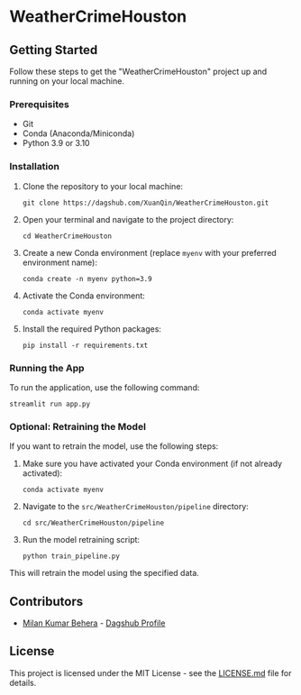 # WeatherCrimeHouston

## Getting Started

Follow these steps to get the "WeatherCrimeHouston" project up and running on your local machine.

### Prerequisites

- Git
- Conda (Anaconda/Miniconda)
- Python 3.9 or 3.10

### Installation

1. Clone the repository to your local machine:

    ```shell
    git clone https://dagshub.com/XuanQin/WeatherCrimeHouston.git
    ```

2. Open your terminal and navigate to the project directory:

    ```shell
    cd WeatherCrimeHouston
    ```

3. Create a new Conda environment (replace `myenv` with your preferred environment name):

    ```shell
    conda create -n myenv python=3.9
    ```

4. Activate the Conda environment:

    ```shell
    conda activate myenv
    ```

5. Install the required Python packages:

    ```shell
    pip install -r requirements.txt
    ```

### Running the App

To run the application, use the following command:

```shell
streamlit run app.py
```

### Optional: Retraining the Model

If you want to retrain the model, use the following steps:

1. Make sure you have activated your Conda environment (if not already activated):

    ```shell
    conda activate myenv
    ```

2. Navigate to the `src/WeatherCrimeHouston/pipeline` directory:

    ```shell
    cd src/WeatherCrimeHouston/pipeline
    ```

3. Run the model retraining script:

    ```shell
    python train_pipeline.py
    ```

This will retrain the model using the specified data.

## Contributors

- [Milan Kumar Behera](https://github.com/milanbeherazyx) - [Dagshub Profile](https://dagshub.com/milanbeherazyx)

## License

This project is licensed under the MIT License - see the [LICENSE.md](LICENSE.md) file for details.